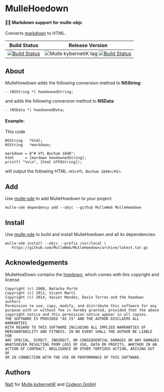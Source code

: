 #  MulleHoedown

#### 💃🏼 Markdown support for mulle-objc


Converts [markdown](https://en.wikipedia.org/wiki/Markdown) to HTML.

Build Status | Release Version
-------------|-----------------------------------
[![Build Status](https://travis-ci.org/MulleWeb/MulleHoedown.svg?branch=release)](https://travis-ci.org/MulleWeb/MulleHoedown) | ![Mulle kybernetiK tag](https://img.shields.io/github/tag/MulleWeb/MulleHoedown.svg) [![Build Status](https://travis-ci.org/MulleWeb/MulleHoedown.svg?branch=release)](https://travis-ci.org/MulleWeb/MulleHoedown)


## About

MulleHowdown adds the following conversion method to **NSString**:

```
- (NSString *) hoedownedString;
```

and adds the following conversion method to **NSData**:

```
- (NSData *) hoedownedData;
```

#### Example:

This code

```
NSString   *html;
NSString   *markdown;

markdown = @"# VfL Bochum 1848";
html     = [mardown hoedownedString];
printf( "%s\n", [html UTF8String]);
```

will output the following HTML `<H1>VfL Bochum 1848</H1>`.



## Add

Use [mulle-sde](//github.com/mulle-sde) to add MulleHoedown to your project:

```
mulle-sde dependency add --objc --github MulleWeb MulleHoedown
```

## Install

Use [mulle-sde](//github.com/mulle-sde) to build and install MulleHoedown
and all its dependencies:

```
mulle-sde install --objc --prefix /usr/local \
   https://github.com/MulleWeb/MulleHoedown/archive/latest.tar.gz
```

## Acknowledgements

MulleHoeDown contains  the [hoedown](https://github.com/hoedown/hoedown), which
comes with this copyright and license

```
Copyright (c) 2008, Natacha Porté
Copyright (c) 2011, Vicent Martí
Copyright (c) 2014, Xavier Mendez, Devin Torres and the hoedown authors
Permission to use, copy, modify, and distribute this software for any
purpose with or without fee is hereby granted, provided that the above
copyright notice and this permission notice appear in all copies.
THE SOFTWARE IS PROVIDED "AS IS" AND THE AUTHOR DISCLAIMS ALL WARRANTIES
WITH REGARD TO THIS SOFTWARE INCLUDING ALL IMPLIED WARRANTIES OF
MERCHANTABILITY AND FITNESS. IN NO EVENT SHALL THE AUTHOR BE LIABLE FOR
ANY SPECIAL, DIRECT, INDIRECT, OR CONSEQUENTIAL DAMAGES OR ANY DAMAGES
WHATSOEVER RESULTING FROM LOSS OF USE, DATA OR PROFITS, WHETHER IN AN
ACTION OF CONTRACT, NEGLIGENCE OR OTHER TORTIOUS ACTION, ARISING OUT OF
OR IN CONNECTION WITH THE USE OR PERFORMANCE OF THIS SOFTWARE.
```

## Authors

[Nat!](//www.mulle-kybernetik.com/weblog) for
[Mulle kybernetiK](//www.mulle-kybernetik.com) and
[Codeon GmbH](//www.codeon.de)

